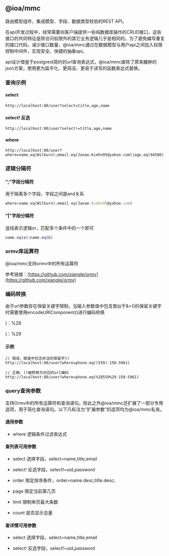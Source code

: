 ## @ioa/mmc

路由模型组件，集成模型、字段、数据类型校验的REST API。

在api开发过程中，经常需要向客户端提供一些纯数据库操作的CRUD接口，这些接口的共同特征是除访问权限外的其它业务逻辑几乎是相同的。为了避免编写重复的接口代码，减少接口数量，@ioa/mmc通过在数据模型与用户api之间加入权限控制中间件，实现安全、快捷的抽象api。

api设计借鉴于postgrest简约的url查询表达式，@ioa/mmc废除了原来臃肿的json方案，使用更为扁平化、更简洁、更易于读写的函数表达式替换。

### 查询示例

#### select

```
http://localhost:80/user?select=title,age,name
```

#### select! 反选

```
http://localhost:80/user?select!=title,age,name
```

#### where

```
http://localhost:80/user?where=name.eq(Wilburn);email.eq(Janae.Kiehn95@yahoo.com)|age.eq(94580)
```

### 逻辑分隔符


#### “;”字段分隔符

用于隔离多个字段，字段之间是and关系

```js
where=name.eq(Wilburn);email.eq(Janae.Kiehn95@yahoo.com)
```

#### “|”字段分隔符

竖线表示逻辑or，匹配多个条件中的一个即可

```js
name.eq(a)|name.eq(b)
```


### ormv库运算符

@ioa/mmc支持ormv中的所有运算符

参考链接：[https://github.com/xiangle/ormv](https://github.com/xiangle/ormv)

### 编码转换

由于url参数存在保留关键字限制，当输入参数值中包含类似于&=()的保留关键字时需要使用encodeURIComponent()进行编码转换

(：%28

)：%29

#### 示例
```
// 错误，赋值中包含非法的保留字()
http://localhost:80/user?where=phone.eq((559)-150-5961)

// 正确，()被转换为对应的url编码
http://localhost:80/user?where=phone.eq(%28559%29-150-5961)
```

### query查询参数

支持Ormv中的所有运算符和查询语句。除此之外@ioa/mmc还扩展了一部分专用选项，用于简化查询语句。以下凡标注为“扩展参数”的选项均为@ioa/mmc私有。

#### 通用参数

* where 逻辑条件过滤表达式

#### 查列表可用参数

* select 选择字段，select=name,title,email

* select! 反选字段，select!=uid,password

* order 限定排序条件，order=name.desc;title.desc;

* page 限定当前第几页

* limit 限制单页最大条数

* count 是否显示总量

#### 查详情可用参数

* select 选择字段，select=name,title,email

* select! 反选字段，select!=uid,password
